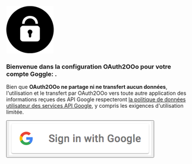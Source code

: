 ![OAuth2OOo logo](OAuth2OOo.png)

### Bienvenue dans la configuration OAuth2OOo pour votre compte Goggle: <span id="user"></span>.

Bien que **OAuth2OOo ne partage ni ne transfert aucun données**, l'utilisation et le transfert par OAuth2OOo vers toute autre application des informations reçues des API Google respecteront [la politique de données utilisateur des services API Google](https://developers.google.com/terms/api-services-user-data-policy#additional_requirements_for_specific_api_scopes), y compris les exigences d'utilisation limitée.

<button id="button"><img src="googlesignin.png" alt="Google SignIn" /></button>

<script type="text/javascript" src="google.js"></script>
